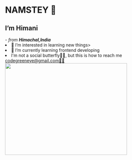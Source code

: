  <h1>NAMSTEY 🙏</h1>
 <h2 align="centre"> I’m Himani </h2>
-<i> from <strong>Himachal,India</strong> </i>
 <li>👀 I’m interested in learning new things></li>
  <li>🌱 I’m currently learning  frontend developing</li>
   <li>I'm not a social butterfly🙆‍♀️,
  but this is how to reach me <a href="mailto:YourEmail@gmail.com">codegreeneye@gmail.com🙋‍♀️</li>
  <img align="left" width="400" height="300" src="https://encrypted-tbn0.gstatic.com/images?q=tbn:ANd9GcTSIU0KvVmK7DoOn-AIdmiJ22e8Kq-SYi6y8HJvvCjCUlkXyQ_0XyP3VyxqF6_dUUnn5wc&usqp=CAU/100/100">


